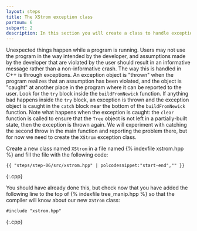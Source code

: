```yaml
---
layout: steps
title: The XStrom exception class
partnum: 6
subpart: 2
description: In this section you will create a class to handle exceptions
---
```

Unexpected things happen while a program is running. Users may not use the program in the way intended by the developer, and assumptions made by the developer that are violated by the user should result in an informative message rather than a non-informative crash. The way this is handled in C++ is through exceptions. An exception object is "thrown" when the program realizes that an assumption has been violated, and the object is "caught" at another place in the program where it can be reported to the user. Look for the `try` block inside the `buildFromNewick` function. If anything bad happens inside the `try` block, an exception is thrown and the exception object is caught in the `catch` block near the bottom of the `buildFromNewick` function. Note what happens when the exception is caught: the `clear` function is called to ensure that the `Tree` object is not left in a partially-built state, then the exception is thrown again. We will experiment with catching the second throw in the main function and reporting the problem there, but for now we need to create the `XStrom` exception class.

Create a new class named `XStrom` in a file named {% indexfile xstrom.hpp %} and fill the file with the following code:
~~~~~~
{{ "steps/step-06/src/xstrom.hpp" | polcodesnippet:"start-end","" }}
~~~~~~
{:.cpp}


You should have already done this, but check now that you have added the following line to the top of {% indexfile tree_manip.hpp %} so that the compiler will know about our new `XStrom` class:
~~~~~~
#include "xstrom.hpp"
~~~~~~
{:.cpp}
